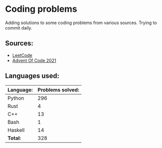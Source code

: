 # Coding problems
Adding solutions to some coding problems from various sources. Trying to commit daily. 

## Sources:

- [LeetCode](https://leetcode.com/)
- [Advent Of Code 2021](https://adventofcode.com/)

## Languages used:
| Language: | Problems solved: |
| --------- | ---------------- |
| Python | 296 |
| Rust | 4 |
| C++ | 13 |
| Bash | 1 |
| Haskell | 14 |
| **Total:** | 328 |
